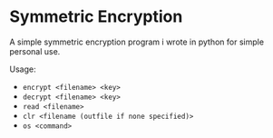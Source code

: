 # Symmetric Encryption
A simple symmetric encryption program i wrote in python for simple personal use.<br>

Usage: <br>
* ```encrypt <filename> <key>```
* ```decrypt <filename> <key>```
* ```read <filename>```
* ```clr <filename (outfile if none specified)>```
* ```os <command>```
